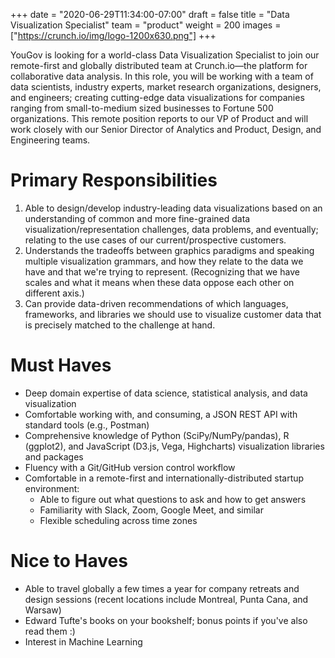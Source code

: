 +++
date = "2020-06-29T11:34:00-07:00"
draft = false
title = "Data Visualization Specialist"
team = "product"
weight = 200
images = ["https://crunch.io/img/logo-1200x630.png"]
+++

YouGov is looking for a world-class Data Visualization Specialist to join our remote-first and globally distributed team at Crunch.io—the platform for collaborative data analysis. In this role, you will be working with a team of data scientists, industry experts, market research organizations, designers, and engineers; creating cutting-edge data visualizations for companies ranging from small-to-medium sized businesses to Fortune 500 organizations. This remote position reports to our VP of Product and will work closely with our Senior Director of Analytics and Product, Design, and Engineering teams.

# Primary Responsibilities

1. Able to design/develop industry-leading data visualizations based on an understanding of common and more fine-grained data visualization/representation challenges, data problems, and eventually; relating to the use cases of our current/prospective customers.
2. Understands the tradeoffs between graphics paradigms and speaking multiple visualization grammars, and how they relate to the data we have and that we're trying to represent. (Recognizing that we have scales and what it means when these data oppose each other on different axis.)
3. Can provide data-driven recommendations of which languages, frameworks, and libraries we should use to visualize customer data that is precisely matched to the challenge at hand.

# Must Haves

- Deep domain expertise of data science, statistical analysis, and data visualization
- Comfortable working with, and consuming, a JSON REST API with standard tools (e.g., Postman)
- Comprehensive knowledge of Python (SciPy/NumPy/pandas), R (ggplot2), and JavaScript (D3.js, Vega, Highcharts) visualization libraries and packages
- Fluency with a Git/GitHub version control workflow
- Comfortable in a remote-first and internationally-distributed startup environment:
    - Able to figure out what questions to ask and how to get answers
    - Familiarity with Slack, Zoom, Google Meet, and similar
    - Flexible scheduling across time zones

# Nice to Haves

- Able to travel globally a few times a year  for company retreats and design sessions (recent locations include Montreal, Punta Cana, and Warsaw)
- Edward Tufte's books on your bookshelf; bonus points if you've also read them :)
- Interest in Machine Learning